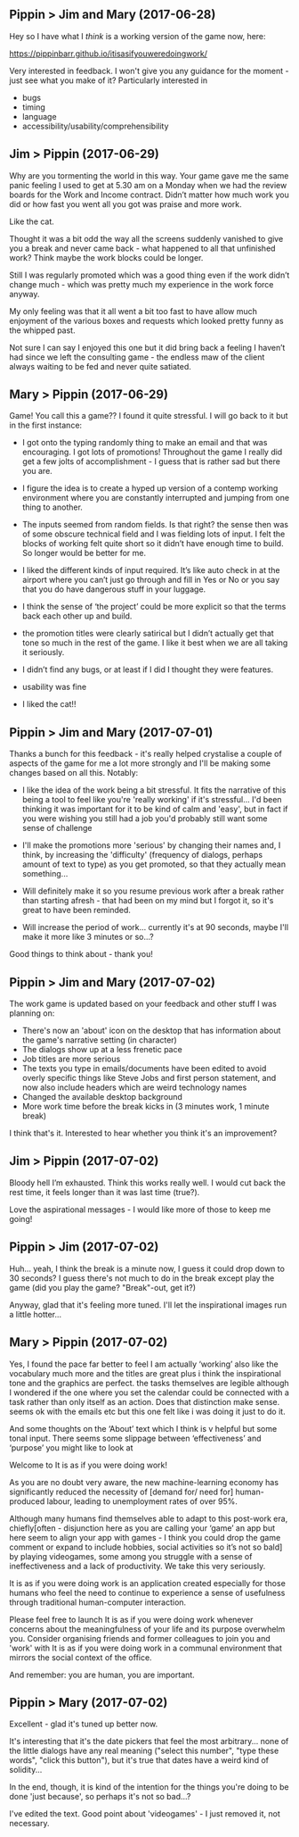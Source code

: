## Pippin > Jim and Mary (2017-06-28)

Hey so I have what I _think_ is a working version of the game now, here:

https://pippinbarr.github.io/itisasifyouweredoingwork/

Very interested in feedback. I won't give you any guidance for the moment - just see what you make of it? Particularly interested in

- bugs
- timing
- language
- accessibility/usability/comprehensibility


## Jim > Pippin (2017-06-29)

Why are you tormenting the world in this way. Your game gave me the same panic feeling I used to get at 5.30 am on a Monday when we had the review boards for the Work and Income contract. Didn’t matter how much work you did or how fast you went all you got was praise and more work.

Like the cat.

Thought it was a bit odd the way all the screens suddenly vanished to give you a break and never came back - what happened to all that unfinished work? Think maybe the work blocks could be longer.

Still I was regularly promoted which was a good thing even if the work didn’t change much - which was pretty much my experience in the work force anyway.

My only feeling was that it all went a bit too fast to have allow much enjoyment of the various boxes and requests which looked pretty funny as the whipped past.

Not sure I can say I enjoyed this one but it did bring back a feeling I haven’t had since we left the consulting game - the endless maw of the client always waiting to be fed and never quite satiated.

## Mary > Pippin (2017-06-29)

Game! You call this a game??
I found it quite stressful.
I will go back to it but in the first instance:

- I got onto the typing randomly thing to make an email and that was encouraging. I got lots of promotions! Throughout the game I really did get a few jolts of accomplishment - I guess that is rather sad but there you are.

- I figure the idea is to create a hyped up version of a contemp working environment where you are constantly interrupted and jumping from one thing to another.

- The inputs seemed from random fields. Is that right? the sense then was of some obscure technical field and I was fielding lots of input. I felt the blocks of working felt quite short so it didn’t have enough time to build. So longer would be better for me.

- I liked the different kinds of input required. It’s like auto check in at the airport where you can’t just go through and fill in Yes or No or you say that you do have dangerous stuff in your luggage.

- I think the sense of ‘the project’ could be more explicit so that the terms back each other up and build.

- the promotion titles were clearly satirical but I didn’t actually get that tone so much in the rest of the game. I like it best when we are all taking it seriously.

- I didn’t find any bugs, or at least if I did I thought they were features.

- usability was fine

- I liked the cat!!

## Pippin > Jim and Mary (2017-07-01)

Thanks a bunch for this feedback - it's really helped crystalise a couple of aspects of the game for me a lot more strongly and I'll be making some changes based on all this. Notably:

- I like the idea of the work being a bit stressful. It fits the narrative of this being a tool to feel like you're 'really working' if it's stressful... I'd been thinking it was important for it to be kind of calm and 'easy', but in fact if you were wishing you still had a job you'd probably still want some sense of challenge

- I'll make the promotions more 'serious' by changing their names and, I think, by increasing the 'difficulty' (frequency of dialogs, perhaps amount of text to type) as you get promoted, so that they actually mean something...

- Will definitely make it so you resume previous work after a break rather than starting afresh - that had been on my mind but I forgot it, so it's great to have been reminded.

- Will increase the period of work... currently it's at 90 seconds, maybe I'll make it more like 3 minutes or so...?

Good things to think about - thank you!

## Pippin > Jim and Mary (2017-07-02)

  The work game is updated based on your feedback and other stuff I was planning on:

- There's now an 'about' icon on the desktop that has information about the game's narrative setting (in character)
- The dialogs show up at a less frenetic pace
- Job titles are more serious
- The texts you type in emails/documents have been edited to avoid overly specific things like Steve Jobs and first person statement, and now also include headers which are weird technology names
- Changed the available desktop background
- More work time before the break kicks in (3 minutes work, 1 minute break)

I think that's it. Interested to hear whether you think it's an improvement?

## Jim > Pippin (2017-07-02)

Bloody hell I’m exhausted. Think this works really well. I would cut back the rest time, it feels longer than it was last time (true?).

Love the aspirational messages - I would like more of those to keep me going!

## Pippin > Jim (2017-07-02)

Huh... yeah, I think the break is a minute now, I guess it could drop down to 30 seconds? I guess there's not much to do in the break except play the game (did you play the game? "Break"-out, get it?)

Anyway, glad that it's feeling more tuned. I'll let the inspirational images run a little hotter...

## Mary > Pippin (2017-07-02)

Yes, I found the pace far better to feel I am actually ‘working’
also like the vocabulary much more and the titles are great
plus i think the inspirational tone and the graphics are perfect.
the tasks themselves are legible although I wondered if the one where you set the calendar could be connected with a task rather than only itself as an action. Does that distinction make sense. seems ok with the emails etc but this one felt like i was doing it just to do it.

And some thoughts on the ‘About’ text which I think is v helpful but some tonal input. There seems some slippage between ‘effectiveness’ and ‘purpose’ you might like to look at


Welcome to It is as if you were doing work!

As you are no doubt very aware, the new machine-learning economy has significantly reduced the necessity of [demand for/ need for] human-produced labour, leading to unemployment rates of over 95%.

Although many humans find themselves able to adapt to this post-work era, chiefly[often - disjunction here as you are calling your ‘game’ an app but here seem to align your app with games - I think you could drop the game comment or expand to include hobbies, social activities so it’s not so bald]  by playing videogames, some among you struggle with a sense of ineffectiveness and a lack of productivity. We take this very seriously.

It is as if you were doing work is an application created especially for those humans who feel the need to continue to experience a sense of usefulness through traditional human-computer interaction.

Please feel free to launch It is as if you were doing work whenever concerns about the meaningfulness of your life and its purpose overwhelm you. Consider organising friends and former colleagues  to join you and 'work' with It is as if you were doing work in a communal environment that mirrors the social context of the office.

And remember: you are human, you are important.

## Pippin > Mary (2017-07-02)

Excellent - glad it's tuned up better now.

It's interesting that it's the date pickers that feel the most arbitrary... none of the little dialogs have any real meaning ("select this number", "type these words", "click this button"), but it's true that dates have a weird kind of solidity...

In the end, though, it is kind of the intention for the things you're doing to be done 'just because', so perhaps it's not so bad...?

I've edited the text. Good point about 'videogames' - I just removed it, not necessary.

